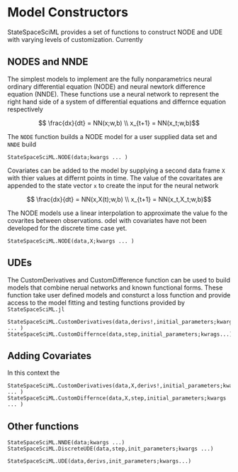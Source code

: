 # Model Constructors

StateSpaceSciML provides a set of functions to construct NODE and UDE with varying levels of customization. Currently 

## NODES and NNDE
The simplest models to implement are the fully nonparametrics neural ordinary differential equation (NODE) and neural newtork difference equation (NNDE). These functions use a neural network to represent the right hand side of a system of differential equations and differnce equation respectively

```math
   \frac{dx}{dt} = NN(x;w,b) \\
   x_{t+1} = NN(x_t;w,b)
```

The `NODE` function builds a NODE model for a user supplied data set and `NNDE` build 

```@docs
StateSpaceSciML.NODE(data;kwargs ... )

```

Covariates can be added to the model by supplying a second data frame `X` with thier values at differnt points in time. The value of the covaritates are appended to the state vector ``x`` to create the input for the neural network

```math
   \frac{dx}{dt} = NN(x,X(t);w,b) \\
   x_{t+1} = NN(x_t,X_t;w,b)
```

The NODE models use a linear interpolation to approximate the value fo the covarites between observations. odel with covariates have not been developed for the discrete time case yet.  

```@docs
StateSpaceSciML.NODE(data,X;kwargs ... )
```

## UDEs
The CustomDerivatives and CustomDifference function can be used to build models that combine nerual networks and known functional forms. These function take user defined models and consturct a loss function and provide access to the model fitting and testing functions provided by `StateSpaceSciML.jl`
```@docs
StateSpaceSciML.CustomDerivatives(data,derivs!,initial_parameters;kwargs ... )
StateSpaceSciML.CustomDiffernce(data,step,initial_parameters;kwrags...)
```

## Adding Covariates

In this context the 
```@docs
StateSpaceSciML.CustomDerivatives(data,X,derivs!,initial_parameters;kwargs ... )
StateSpaceSciML.CustomDiffernce(data,X,step,initial_parameters;kwargs ... )
```

## Other functions
```@docs
StateSpaceSciML.NNDE(data;kwargs ...)
StateSpaceSciML.DiscreteUDE(data,step,init_parameters;kwargs ...)

StateSpaceSciML.UDE(data,derivs,init_parameters;kwargs...)
```